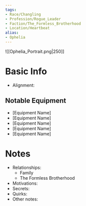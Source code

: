 ```yaml
---
tags:
- Race/Changling
- Profession/Rogue_Leader
- Faction/The_Formless_Brotherhood
- Location/Heartbeat
alias:
- Ophelia
---
```

![[Ophelia_Portrait.png|250]]
# Basic Info
- Alignment: 


## Notable Equipment
- [Equipment Name]
- [Equipment Name]
- [Equipment Name]
- [Equipment Name]
- [Equipment Name]

# Notes
- Relationships: 
	- Family
	- The Formless Brotherhood
- Motivations: 
- Secrets: 
- Quirks: 
- Other notes: 

